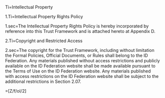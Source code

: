Ti=Intellectual Property

1.Ti=Intellectual Property Rights Policy

1.sec=The Intellectual Property Rights Policy is hereby incorporated by reference into this Trust Framework and is attached hereto at Appendix D.

2.Ti=Copyright and Restricted Access

2.sec=The copyright for the Trust Framework, including without limitation the Formal Policies, Official Documents, or Rules shall belong to the ID Federation. Any materials published without access restrictions and publicly available on the ID Federation website shall be made available pursuant to the Terms of Use on the ID Federation website. Any materials published with access restrictions on the ID Federation website shall be subject to the additional restrictions in Section 2.07.

=[Z/f/ol/2]

